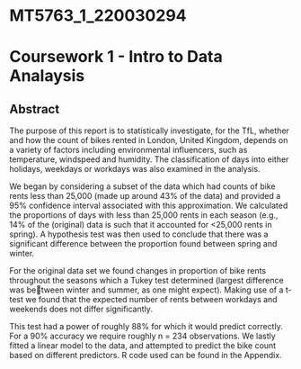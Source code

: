 # MT5763_1_220030294

# Coursework 1 - Intro to Data Analaysis


## Abstract 

The purpose of this report is to statistically investigate, for the TfL, whether and
how the count of bikes rented in London, United Kingdom, depends on a variety
of factors including environmental influencers, such as temperature, windspeed and
humidity. The classification of days into either holidays, weekdays or workdays was
also examined in the analysis.

We began by considering a subset of the data which had counts of bike rents
less than 25,000 (made up around 43% of the data) and provided a 95% confidence
interval associated with this approximation. We calculated the proportions of days
with less than 25,000 rents in each season (e.g., 14% of the (original) data is such
that it accounted for <25,000 rents in spring). A hypothesis test was then used
to conclude that there was a significant difference between the proportion found
between spring and winter.

For the original data set we found changes in proportion of bike rents
throughout the seasons which a Tukey test determined (largest difference was between winter and summer, as one might expect). Making use of a t-test we found
that the expected number of rents between workdays and weekends does not differ
significantly.

This test had a power of roughly 88% for which it would predict correctly. For
a 90% accuracy we require roughly n = 234 observations. We lastly fitted a linear
model to the data, and attempted to predict the bike count based on different
predictors. R code used can be found in the Appendix.
